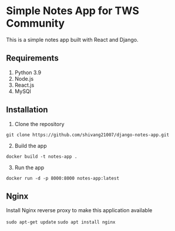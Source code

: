 # Simple Notes App for TWS Community
This is a simple notes app built with React and Django.

## Requirements
1. Python 3.9
2. Node.js
3. React.js
4. MySQl

## Installation
1. Clone the repository
```
git clone https://github.com/shivang21007/django-notes-app.git
```

2. Build the app
```
docker build -t notes-app .
```

3. Run the app
```
docker run -d -p 8000:8000 notes-app:latest
```

## Nginx

Install Nginx reverse proxy to make this application available

`sudo apt-get update`
`sudo apt install nginx`
